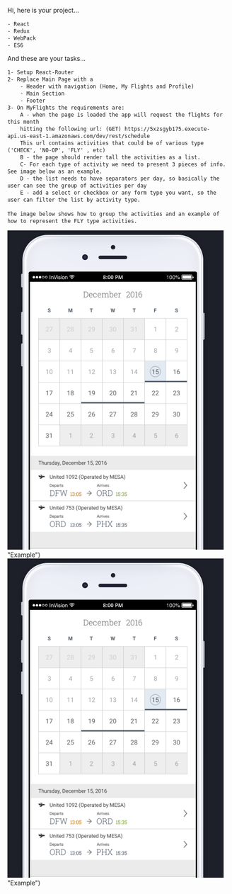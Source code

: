 Hi, here is your project...

    - React
    - Redux
    - WebPack
    - ES6

And these are your tasks...

    1- Setup React-Router
    2- Replace Main Page with a 
        - Header with navigation (Home, My Flights and Profile)
        - Main Section
        - Footer
    3- On MyFlights the requirements are:
        A - when the page is loaded the app will request the flights for this month 
        hitting the following url: (GET) https://5xzsgyb175.execute-api.us-east-1.amazonaws.com/dev/rest/schedule
        This url contains activities that could be of various type ('CHECK', 'NO-OP', 'FLY' , etc)
        B - the page should render tall the activities as a list. 
        C- For each type of activity we need to present 3 pieces of info. See image below as an example.
        D - the list needs to have separators per day, so basically the user can see the group of activities per day
        E - add a select or checkbox or any form type you want, so the user can filter the list by activity type. 

    The image below shows how to group the activities and an example of how to represent the FLY type activities.

![Example](/mock.png) "Example")
![Example](https://github.com/sesteva/jan2017/blob/master/mock.png) "Example")



